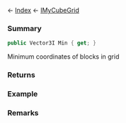 ← [Index](Api-Index) ← [IMyCubeGrid](VRage.Game.ModAPI.Ingame.IMyCubeGrid)

### Summary

```csharp
public Vector3I Min { get; }
```

Minimum coordinates of blocks in grid

### Returns

### Example

### Remarks

